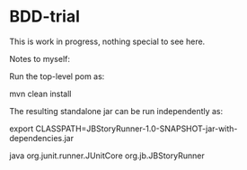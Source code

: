 BDD-trial
=========

This is work in progress, nothing special to see here.

Notes to myself:

Run the top-level pom as: 

mvn clean install

The resulting standalone jar can be run independently as:

export CLASSPATH=JBStoryRunner-1.0-SNAPSHOT-jar-with-dependencies.jar

java org.junit.runner.JUnitCore org.jb.JBStoryRunner

